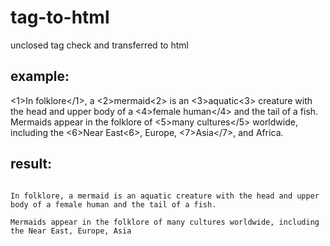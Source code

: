 # tag-to-html
unclosed tag check and transferred to html

## example:

<1>In folklore</1>, a <2>mermaid<2> is an <3>aquatic<3> creature with the head and upper body of a <4>female human</4> and the tail of a fish.
Mermaids appear in the folklore of <5>many cultures</5> worldwide, including the <6>Near East<6>, Europe, <7>Asia</7>, and Africa.

## result:

<code>
<span class="1">In folklore</span>, a <span class="2">mermaid</span> is an <span class="3">aquatic</span> creature with the head and upper body of a <span class="4">female human</span> and the tail of a fish.<br>
Mermaids appear in the folklore of <span class="5">many cultures</span> worldwide, including the <span class="6">Near East</span>, Europe, <span class="7">Asia</span>
</code>
